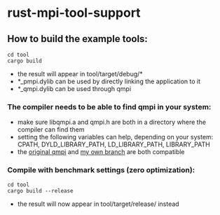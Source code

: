 # rust-mpi-tool-support

## How to build the example tools:
```
cd tool
cargo build
```
- the result will appear in tool/target/debug/*
- \*\_pmpi.dylib can be used by directly linking the application to it
- \*\_qmpi.dylib can be used through qmpi

### The compiler needs to be able to find qmpi in your system:
+ make sure libqmpi.a and qmpi.h are both in a directory where the compiler can find them
+ setting the following variables can help, depending on your system: CPATH, DYLD_LIBRARY_PATH, LD_LIBRARY_PATH, LIBRARY_PATH
+ the [original qmpi](https://github.com/caps-tum/qmpi) and [my own branch](https://github.com/m2700/qmpi) are both compatible

### Compile with benchmark settings (zero optimization):
```
cd tool
cargo build --release
```
- the result will now appear in tool/target/release/ instead